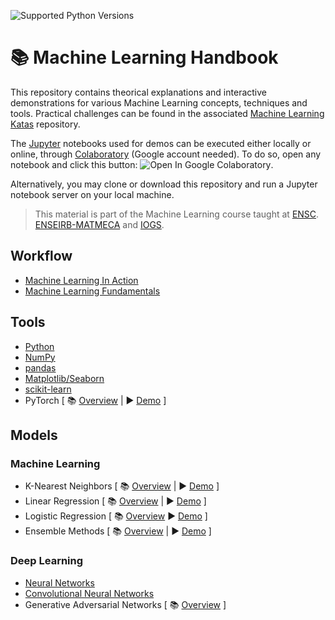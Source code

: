 ![Supported Python Versions](https://img.shields.io/badge/Python->=3.6-blue.svg?logo=python&logoColor=white)

# 📚 Machine Learning Handbook

This repository contains theorical explanations and interactive demonstrations for various Machine Learning concepts, techniques and tools. Practical challenges can be found in the associated [Machine Learning Katas](https://github.com/bpesquet/machine-learning-katas) repository.

The [Jupyter](https://jupyter.org/) notebooks used for demos can be executed either locally or online, through [Colaboratory](https://colab.research.google.com/) (Google account needed). To do so, open any notebook and click this button: ![Open In Google Colaboratory](https://colab.research.google.com/assets/colab-badge.svg).

Alternatively, you may clone or download this repository and run a Jupyter notebook server on your local machine.

> This material is part of the Machine Learning course taught at [ENSC](https://ensc.bordeaux-inp.fr). [ENSEIRB-MATMECA](https://enseirb-matmeca.bordeaux-inp.fr) and [IOGS](https://www.institutoptique.fr).

## Workflow

- [Machine Learning In Action](notebooks/workflow/ml_in_action.ipynb)
- [Machine Learning Fundamentals](notebooks/workflow/ml_fundamentals.ipynb)

## Tools

- [Python](notebooks/tools/python.ipynb)
- [NumPy](notebooks/tools/numpy.ipynb)
- [pandas](notebooks/tools/pandas.ipynb)
- [Matplotlib/Seaborn](notebooks/tools/matplotlib.ipynb)
- [scikit-learn](notebooks/tools/scikit-learn.ipynb)
- PyTorch [ 📚 [Overview](https://www.bpesquet.fr/en/slides/ai/pytorch/) | ▶️ [Demo](notebooks/tools/pytorch.ipynb) ]

## Models

### Machine Learning

- K-Nearest Neighbors [ 📚 [Overview](https://www.bpesquet.fr/en/slides/ai/k-nearest-neighbors/) | ▶️ [Demo](notebooks/models/knn.ipynb) ]
- Linear Regression [ 📚 [Overview](https://www.bpesquet.fr/en/slides/ai/linear-regression/) | ▶️ [Demo](https://playground.tensorflow.org/#activation=tanh&batchSize=10&dataset=circle&regDataset=reg-plane&learningRate=0.03&regularizationRate=0&noise=25&networkShape=&seed=0.27079&showTestData=false&discretize=false&percTrainData=50&x=true&y=true&xTimesY=false&xSquared=false&ySquared=false&cosX=false&sinX=false&cosY=false&sinY=false&collectStats=false&problem=regression&initZero=false&hideText=false&showTestData_hide=false&activation_hide=true&noise_hide=false&discretize_hide=true&dataset_hide=true&batchSize_hide=true&percTrainData_hide=true&numHiddenLayers_hide=true&problem_hide=true) ]
- Logistic Regression [ 📚 [Overview](https://www.bpesquet.fr/en/slides/ai/logistic-regression/) ▶️ [Demo](https://playground.tensorflow.org/#activation=sigmoid&batchSize=10&dataset=gauss&regDataset=reg-plane&learningRate=0.03&regularizationRate=0&noise=0&networkShape=&seed=0.61489&showTestData=false&discretize=false&percTrainData=50&x=true&y=true&xTimesY=false&xSquared=false&ySquared=false&cosX=false&sinX=false&cosY=false&sinY=false&collectStats=false&problem=classification&initZero=false&hideText=false&numHiddenLayers_hide=true&percTrainData_hide=true&discretize_hide=true&problem_hide=true&activation_hide=true) ]
- Ensemble Methods [ 📚 [Overview](https://www.bpesquet.fr/en/slides/ai/ensemble-methods/) | ▶️ [Demo](notebooks/models/decision_trees.ipynb) ]

### Deep Learning

- [Neural Networks](notebooks/models/neural_networks.ipynb)
- [Convolutional Neural Networks](notebooks/models/cnn.ipynb)
- Generative Adversarial Networks [ 📚 [Overview](https://www.bpesquet.fr/en/slides/ai/generative-deep-learning/) ]
